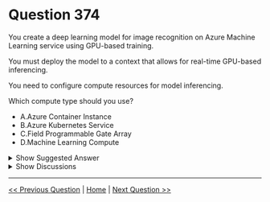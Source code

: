 # Question 374

You create a deep learning model for image recognition on Azure Machine Learning service using GPU-based training.

You must deploy the model to a context that allows for real-time GPU-based inferencing.

You need to configure compute resources for model inferencing.

Which compute type should you use?

- A.Azure Container Instance
- B.Azure Kubernetes Service
- C.Field Programmable Gate Array
- D.Machine Learning Compute

<details>
  <summary>Show Suggested Answer</summary>

<strong>B</strong><br>

<p>You can use Azure Machine Learning to deploy a GPU-enabled model as a web service. Deploying a model on Azure Kubernetes Service (AKS) is one option.</p>
<p>The AKS cluster provides a GPU resource that is used by the model for inference.</p>
<p>Inference, or model scoring, is the phase where the deployed model is used to make predictions. Using GPUs instead of CPUs offers performance advantages on highly parallelizable computation.</p>
<p>Reference:</p>
<p>https://docs.microsoft.com/en-us/azure/machine-learning/how-to-deploy-inferencing-gpus</p>

</details>

<details>
  <summary>Show Discussions</summary>

<blockquote><p><strong>ACSC</strong> <code>(Sat 27 Mar 2021 12:39)</code> - <em>Upvotes: 19</em></p><p>Answer is correct. AKS -&gt; GPU support</p></blockquote>
<blockquote><p><strong>D0ktor</strong> <code>(Tue 19 Nov 2024 22:58)</code> - <em>Upvotes: 1</em></p><p>AKS is the solution</p></blockquote>
<blockquote><p><strong>Ran2025</strong> <code>(Sun 01 Oct 2023 06:39)</code> - <em>Upvotes: 1</em></p><p>B is correct!  AKS supports real-time GPU-based inferencing
https://learn.microsoft.com/en-gb/azure/machine-learning/concept-compute-target?view=azureml-api-2</p></blockquote>
<blockquote><p><strong>phdykd</strong> <code>(Wed 26 Jul 2023 19:57)</code> - <em>Upvotes: 1</em></p><p>B. Azure Kubernetes Service

Azure Kubernetes Service (AKS) provides an option to create a GPU-enabled node pool which would be suitable for real-time GPU-based inferencing. The other services listed do not provide the same level of GPU support necessary for such operations.

Keep in mind that setting up and managing a Kubernetes cluster does require some additional skills and setup compared to other Azure services, but it provides a high level of control and scalability.</p></blockquote>

<blockquote><p><strong>phdykd</strong> <code>(Wed 22 Feb 2023 17:40)</code> - <em>Upvotes: 3</em></p><p>The compute type that should be used for real-time GPU-based inferencing of a deep learning model is:
D. Machine Learning Compute

Explanation:
To enable GPU-based inferencing on a deployed model, Machine Learning Compute (MLC) should be used. MLC is a managed service provided by Azure Machine Learning that can provision compute resources for training and inferencing machine learning models. The service can be configured to allocate resources based on the required processing power, which can include GPU and CPU-based clusters.

Azure Container Instance (A) is a compute service that allows for running containerized applications without managing the underlying infrastructure, but it does not provide GPU resources. Azure Kubernetes Service (B) is a container orchestration service that can be used to manage containerized applications but requires additional configuration to enable GPU-based inferencing. Field Programmable Gate Array (C) is a hardware device that can be used to implement specific logic circuits but is not a cloud-based compute resource.</p></blockquote>

<blockquote><p><strong>austin06112000</strong> <code>(Mon 17 Jan 2022 14:02)</code> - <em>Upvotes: 1</em></p><p>Answer is correct.</p></blockquote>
<blockquote><p><strong>dwight55</strong> <code>(Thu 12 Aug 2021 16:39)</code> - <em>Upvotes: 1</em></p><p>looking for somebody to share contrib access pdf file with Q&amp;A &amp; discussion
m a i l to me at dwight (at) existiert.net
ofc does not have to be free</p></blockquote>
<blockquote><p><strong>treadst0ne</strong> <code>(Mon 21 Jun 2021 17:02)</code> - <em>Upvotes: 3</em></p><p>Answer is B.
GPU for inference when deployed as a web service is supported only on AKS.
https://docs.microsoft.com/en-gb/azure/machine-learning/concept-compute-target</p></blockquote>

</details>

---

[<< Previous Question](question_373.md) | [Home](../index.md) | [Next Question >>](question_375.md)
